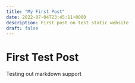 ```yaml
---
title: "My First Post"
date: 2022-07-04T23:45:11+0000
description: First post on test static website
draft: false
---
```


# First Test Post

Testing out markdown support